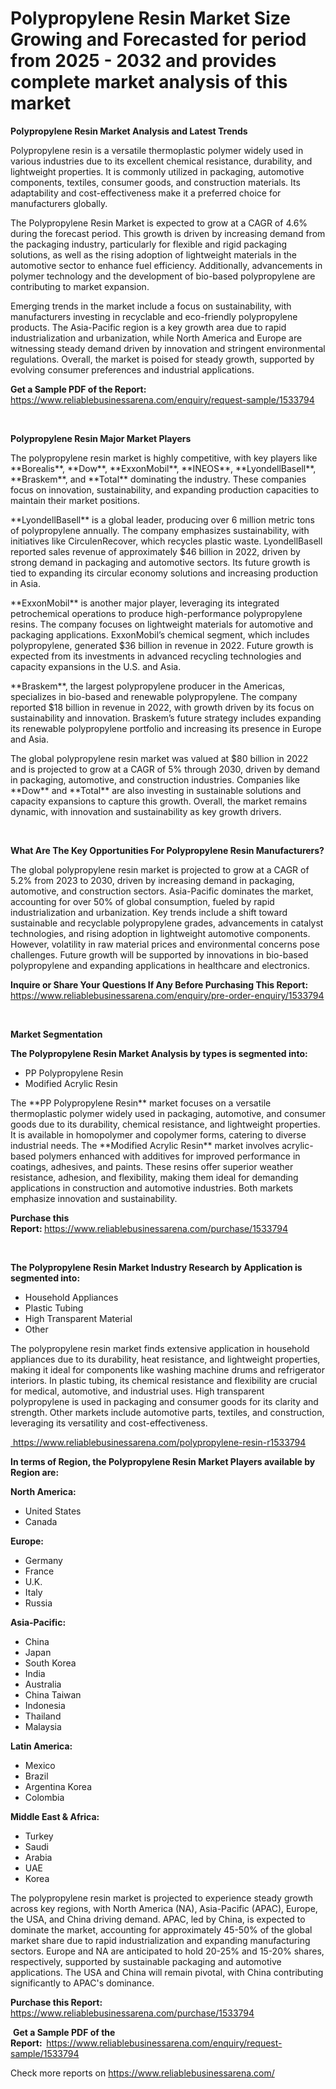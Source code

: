 <p><h1>Polypropylene Resin Market Size Growing and Forecasted for period from 2025 - 2032 and provides complete market analysis of this market</h1></p><p><strong>Polypropylene Resin Market Analysis and Latest Trends</strong></p>
<p><p>Polypropylene resin is a versatile thermoplastic polymer widely used in various industries due to its excellent chemical resistance, durability, and lightweight properties. It is commonly utilized in packaging, automotive components, textiles, consumer goods, and construction materials. Its adaptability and cost-effectiveness make it a preferred choice for manufacturers globally.</p><p>The Polypropylene Resin Market is expected to grow at a CAGR of 4.6% during the forecast period. This growth is driven by increasing demand from the packaging industry, particularly for flexible and rigid packaging solutions, as well as the rising adoption of lightweight materials in the automotive sector to enhance fuel efficiency. Additionally, advancements in polymer technology and the development of bio-based polypropylene are contributing to market expansion.</p><p>Emerging trends in the market include a focus on sustainability, with manufacturers investing in recyclable and eco-friendly polypropylene products. The Asia-Pacific region is a key growth area due to rapid industrialization and urbanization, while North America and Europe are witnessing steady demand driven by innovation and stringent environmental regulations. Overall, the market is poised for steady growth, supported by evolving consumer preferences and industrial applications.</p></p>
<p><strong>Get a Sample PDF of the Report:&nbsp;</strong> <a href="https://www.reliablebusinessarena.com/enquiry/request-sample/1533794?utm_campaign=2031&utm_medium=2&utm_source=Github&utm_content=ia&utm_term=26012025&utm_id=polypropylene-resin">https://www.reliablebusinessarena.com/enquiry/request-sample/1533794</a></p>
<p>&nbsp;</p>
<p><strong>Polypropylene Resin Major Market Players</strong></p>
<p><p>The polypropylene resin market is highly competitive, with key players like **Borealis**, **Dow**, **ExxonMobil**, **INEOS**, **LyondellBasell**, **Braskem**, and **Total** dominating the industry. These companies focus on innovation, sustainability, and expanding production capacities to maintain their market positions.</p><p>**LyondellBasell** is a global leader, producing over 6 million metric tons of polypropylene annually. The company emphasizes sustainability, with initiatives like CirculenRecover, which recycles plastic waste. LyondellBasell reported sales revenue of approximately $46 billion in 2022, driven by strong demand in packaging and automotive sectors. Its future growth is tied to expanding its circular economy solutions and increasing production in Asia.</p><p>**ExxonMobil** is another major player, leveraging its integrated petrochemical operations to produce high-performance polypropylene resins. The company focuses on lightweight materials for automotive and packaging applications. ExxonMobil’s chemical segment, which includes polypropylene, generated $36 billion in revenue in 2022. Future growth is expected from its investments in advanced recycling technologies and capacity expansions in the U.S. and Asia.</p><p>**Braskem**, the largest polypropylene producer in the Americas, specializes in bio-based and renewable polypropylene. The company reported $18 billion in revenue in 2022, with growth driven by its focus on sustainability and innovation. Braskem’s future strategy includes expanding its renewable polypropylene portfolio and increasing its presence in Europe and Asia.</p><p>The global polypropylene resin market was valued at $80 billion in 2022 and is projected to grow at a CAGR of 5% through 2030, driven by demand in packaging, automotive, and construction industries. Companies like **Dow** and **Total** are also investing in sustainable solutions and capacity expansions to capture this growth. Overall, the market remains dynamic, with innovation and sustainability as key growth drivers.</p></p>
<p>&nbsp;</p>
<p><strong>What Are The Key Opportunities For Polypropylene Resin Manufacturers?</strong></p>
<p><p>The global polypropylene resin market is projected to grow at a CAGR of 5.2% from 2023 to 2030, driven by increasing demand in packaging, automotive, and construction sectors. Asia-Pacific dominates the market, accounting for over 50% of global consumption, fueled by rapid industrialization and urbanization. Key trends include a shift toward sustainable and recyclable polypropylene grades, advancements in catalyst technologies, and rising adoption in lightweight automotive components. However, volatility in raw material prices and environmental concerns pose challenges. Future growth will be supported by innovations in bio-based polypropylene and expanding applications in healthcare and electronics.</p></p>
<p><strong>Inquire or Share Your Questions If Any Before Purchasing This Report:</strong> <a href="https://www.reliablebusinessarena.com/enquiry/pre-order-enquiry/1533794?utm_campaign=2031&utm_medium=2&utm_source=Github&utm_content=ia&utm_term=26012025&utm_id=polypropylene-resin">https://www.reliablebusinessarena.com/enquiry/pre-order-enquiry/1533794</a></p>
<p>&nbsp;</p>
<p><strong>Market Segmentation</strong></p>
<p><strong>The Polypropylene Resin Market Analysis by types is segmented into:</strong></p>
<p><ul><li>PP Polypropylene Resin</li><li>Modified Acrylic Resin</li></ul></p>
<p><p>The **PP Polypropylene Resin** market focuses on a versatile thermoplastic polymer widely used in packaging, automotive, and consumer goods due to its durability, chemical resistance, and lightweight properties. It is available in homopolymer and copolymer forms, catering to diverse industrial needs. The **Modified Acrylic Resin** market involves acrylic-based polymers enhanced with additives for improved performance in coatings, adhesives, and paints. These resins offer superior weather resistance, adhesion, and flexibility, making them ideal for demanding applications in construction and automotive industries. Both markets emphasize innovation and sustainability.</p></p>
<p><strong>Purchase this Report:&nbsp;</strong><a href="https://www.reliablebusinessarena.com/purchase/1533794?utm_campaign=2031&utm_medium=2&utm_source=Github&utm_content=ia&utm_term=26012025&utm_id=polypropylene-resin">https://www.reliablebusinessarena.com/purchase/1533794</a></p>
<p>&nbsp;</p>
<p><strong>The Polypropylene Resin Market Industry Research by Application is segmented into:</strong></p>
<p><ul><li>Household Appliances</li><li>Plastic Tubing</li><li>High Transparent Material</li><li>Other</li></ul></p>
<p><p>The polypropylene resin market finds extensive application in household appliances due to its durability, heat resistance, and lightweight properties, making it ideal for components like washing machine drums and refrigerator interiors. In plastic tubing, its chemical resistance and flexibility are crucial for medical, automotive, and industrial uses. High transparent polypropylene is used in packaging and consumer goods for its clarity and strength. Other markets include automotive parts, textiles, and construction, leveraging its versatility and cost-effectiveness.</p></p>
<p><a href="https://www.reliablebusinessarena.com/polypropylene-resin-r1533794?utm_campaign=2031&utm_medium=2&utm_source=Github&utm_content=ia&utm_term=26012025&utm_id=polypropylene-resin">&nbsp;https://www.reliablebusinessarena.com/polypropylene-resin-r1533794</a></p>
<p><strong>In terms of Region, the Polypropylene Resin Market Players available by Region are:</strong></p>
<p>
    <p> <strong> North America: </strong>
        <ul>
            <li>United States</li>
            <li>Canada</li>
        </ul>
        </p> 
    <p> <strong> Europe: </strong>
        <ul>
            <li>Germany</li>
            <li>France</li>
            <li>U.K.</li>
            <li>Italy</li>
            <li>Russia</li>
        </ul>
        </p> 
    <p> <strong> Asia-Pacific: </strong>
        <ul>
            <li>China</li>
            <li>Japan</li>
            <li>South Korea</li>
            <li>India</li>
            <li>Australia</li>
            <li>China Taiwan</li>
            <li>Indonesia</li>
            <li>Thailand</li>
            <li>Malaysia</li>
        </ul>
        </p> 
    <p> <strong> Latin America: </strong>
        <ul>
            <li>Mexico</li>
            <li>Brazil</li>
            <li>Argentina Korea</li>
            <li>Colombia</li>
        </ul>
        </p> 
    <p> <strong> Middle East & Africa: </strong>
        <ul>
            <li>Turkey</li>
            <li>Saudi</li>
            <li>Arabia</li>
            <li>UAE</li>
            <li>Korea</li>
        </ul>
    </p>
    </p>
<p><p>The polypropylene resin market is projected to experience steady growth across key regions, with North America (NA), Asia-Pacific (APAC), Europe, the USA, and China driving demand. APAC, led by China, is expected to dominate the market, accounting for approximately 45-50% of the global market share due to rapid industrialization and expanding manufacturing sectors. Europe and NA are anticipated to hold 20-25% and 15-20% shares, respectively, supported by sustainable packaging and automotive applications. The USA and China will remain pivotal, with China contributing significantly to APAC's dominance.</p></p>
<p><strong>Purchase this Report: </strong><a href="https://www.reliablebusinessarena.com/purchase/1533794?utm_campaign=2031&utm_medium=2&utm_source=Github&utm_content=ia&utm_term=26012025&utm_id=polypropylene-resin">https://www.reliablebusinessarena.com/purchase/1533794</a></p>
<p>&nbsp;<strong>Get a Sample PDF of the Report:&nbsp;&nbsp;</strong><a href="https://www.reliablebusinessarena.com/enquiry/request-sample/1533794?utm_campaign=2031&utm_medium=2&utm_source=Github&utm_content=ia&utm_term=26012025&utm_id=polypropylene-resin">https://www.reliablebusinessarena.com/enquiry/request-sample/1533794</a></p>
<p><strong></strong></p>
<p>Check more reports on <a href="https://www.reliablebusinessarena.com/?utm_campaign=2031&utm_medium=2&utm_source=Github&utm_content=ia&utm_term=26012025&utm_id=polypropylene-resin">https://www.reliablebusinessarena.com/</a></p>